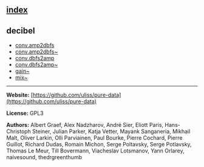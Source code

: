 [index](../index.html)
---

## decibel
* [conv.amp2dbfs](../conv.amp2dbfs.html)
* [conv.amp2dbfs~](../conv.amp2dbfs~.html)
* [conv.dbfs2amp](../conv.dbfs2amp.html)
* [conv.dbfs2amp~](../conv.dbfs2amp~.html)
* [gain~](../gain~.html)
* [mix~](../mix~.html)

---
**Website:** [https://github.com/uliss/pure-data](https://github.com/uliss/pure-data)

**License:** GPL3

**Authors:** Albert Graef, Alex Nadzharov, André Sier, Eliott Paris, Hans-Christoph Steiner, Julian Parker, Katja Vetter, Mayank Sanganeria, Mikhail Malt, Oliver Larkin, Olli Parviainen, Paul Bourke, Pierre Cochard, Pierre Guillot, Richard Dudas, Romain Michon, Serge Poltavsky, Serge Potlavsky, Thomas Le Meur, Till Bovermann, Viacheslav Lotsmanov, Yann Orlarey, naivesound, thedrgreenthumb
